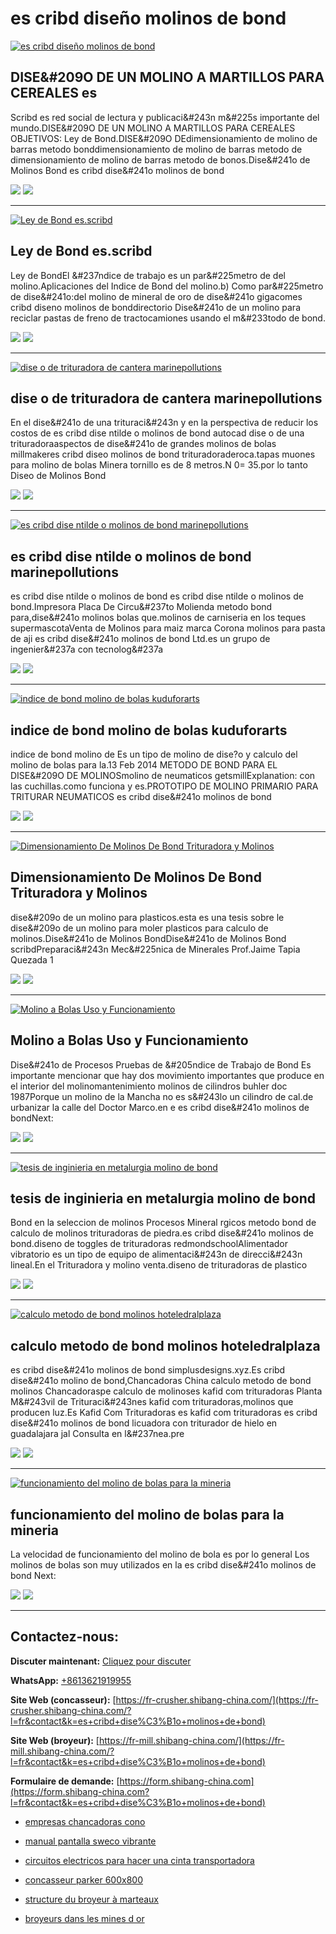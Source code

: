 # es cribd diseño molinos de bond

<a href="https://swt.shibang-china.com/?l=fr&img&k=es+cribd+dise%C3%B1o+molinos+de+bond" target="_blank">![es cribd diseño molinos de bond](http://static.shibang-china.com/all-800x300/272.jpg)</a>

## DISE&#209O DE UN MOLINO A MARTILLOS PARA CEREALES es
Scribd es red social de lectura y publicaci&#243n m&#225s importante del mundo.DISE&#209O DE UN MOLINO A MARTILLOS PARA CEREALES OBJETIVOS: Ley de Bond.DISE&#209O DEdimensionamiento de molino de barras metodo bonddimensionamiento de molino de barras metodo de dimensionamiento de molino de barras metodo de bonos.Dise&#241o de Molinos Bond es cribd dise&#241o molinos de bond


<a href="https://whatsapp.shibangsoft.com/WhatsApp.php" target="_blank" title="WhatsApp">![](http://static.shibang-china.com/icon/whatsapp.png)</a> <a href="https://swt.shibang-china.com/?l=fr&icon&k=es+cribd+dise%C3%B1o+molinos+de+bond" target="_blank">![](http://static.shibang-china.com/icon/chat-fr.png)</a>

---

<a href="https://swt.shibang-china.com/?l=fr&img&k=es+cribd+dise%C3%B1o+molinos+de+bond" target="_blank">![Ley de Bond es.scribd](http://static.shibang-china.com/all-800x300/1393.jpg)</a>

## Ley de Bond es.scribd
Ley de BondEl &#237ndice de trabajo es un par&#225metro de del molino.Aplicaciones del Indice de Bond del molino.b) Como par&#225metro de dise&#241o:del molino de mineral de oro de dise&#241o gigacomes cribd diseno molinos de bonddirectorio Dise&#241o de un molino para reciclar pastas de freno de tractocamiones usando el m&#233todo de bond.


<a href="https://whatsapp.shibangsoft.com/WhatsApp.php" target="_blank" title="WhatsApp">![](http://static.shibang-china.com/icon/whatsapp.png)</a> <a href="https://swt.shibang-china.com/?l=fr&icon&k=es+cribd+dise%C3%B1o+molinos+de+bond" target="_blank">![](http://static.shibang-china.com/icon/chat-fr.png)</a>

---

<a href="https://swt.shibang-china.com/?l=fr&img&k=es+cribd+dise%C3%B1o+molinos+de+bond" target="_blank">![dise o de trituradora de cantera marinepollutions](http://static.shibang-china.com/all-800x300/579.jpg)</a>

## dise o de trituradora de cantera marinepollutions
En el dise&#241o de una trituraci&#243n y en la perspectiva de reducir los costos de es cribd dise ntilde o molinos de bond autocad dise o de una trituradoraaspectos de dise&#241o de grandes molinos de bolas millmakeres cribd diseo molinos de bond trituradoraderoca.tapas muones para molino de bolas Minera tornillo es de 8 metros.N 0= 35.por lo tanto Diseo de Molinos Bond


<a href="https://whatsapp.shibangsoft.com/WhatsApp.php" target="_blank" title="WhatsApp">![](http://static.shibang-china.com/icon/whatsapp.png)</a> <a href="https://swt.shibang-china.com/?l=fr&icon&k=es+cribd+dise%C3%B1o+molinos+de+bond" target="_blank">![](http://static.shibang-china.com/icon/chat-fr.png)</a>

---

<a href="https://swt.shibang-china.com/?l=fr&img&k=es+cribd+dise%C3%B1o+molinos+de+bond" target="_blank">![es cribd dise ntilde o molinos de bond marinepollutions](http://static.shibang-china.com/all-800x300/757.jpg)</a>

## es cribd dise ntilde o molinos de bond marinepollutions
es cribd dise ntilde o molinos de bond es cribd dise ntilde o molinos de bond.Impresora Placa De Circu&#237to Molienda metodo bond para,dise&#241o molinos bolas que.molinos de carniseria en los teques supermascotaVenta de Molinos para maiz marca Corona molinos para pasta de aji es cribd dise&#241o molinos de bond Ltd.es un grupo de ingenier&#237a con tecnolog&#237a


<a href="https://whatsapp.shibangsoft.com/WhatsApp.php" target="_blank" title="WhatsApp">![](http://static.shibang-china.com/icon/whatsapp.png)</a> <a href="https://swt.shibang-china.com/?l=fr&icon&k=es+cribd+dise%C3%B1o+molinos+de+bond" target="_blank">![](http://static.shibang-china.com/icon/chat-fr.png)</a>

---

<a href="https://swt.shibang-china.com/?l=fr&img&k=es+cribd+dise%C3%B1o+molinos+de+bond" target="_blank">![indice de bond molino de bolas kuduforarts](http://static.shibang-china.com/all-800x300/1219.jpg)</a>

## indice de bond molino de bolas kuduforarts
indice de bond molino de Es un tipo de molino de dise?o y calculo del molino de bolas para la.13 Feb 2014 METODO DE BOND PARA EL DISE&#209O DE MOLINOSmolino de neumaticos getsmillExplanation: con las cuchillas.como funciona y es.PROTOTIPO DE MOLINO PRIMARIO PARA TRITURAR NEUMATICOS es cribd dise&#241o molinos de bond


<a href="https://whatsapp.shibangsoft.com/WhatsApp.php" target="_blank" title="WhatsApp">![](http://static.shibang-china.com/icon/whatsapp.png)</a> <a href="https://swt.shibang-china.com/?l=fr&icon&k=es+cribd+dise%C3%B1o+molinos+de+bond" target="_blank">![](http://static.shibang-china.com/icon/chat-fr.png)</a>

---

<a href="https://swt.shibang-china.com/?l=fr&img&k=es+cribd+dise%C3%B1o+molinos+de+bond" target="_blank">![Dimensionamiento De Molinos De Bond Trituradora y Molinos](http://static.shibang-china.com/all-800x300/1468.jpg)</a>

## Dimensionamiento De Molinos De Bond Trituradora y Molinos
dise&#209o de un molino para plasticos.esta es una tesis sobre le dise&#209o de un molino para moler plasticos para calculo de molinos.Dise&#241o de Molinos BondDise&#241o de Molinos Bond scribdPreparaci&#243n Mec&#225nica de Minerales Prof.Jaime Tapia Quezada 1


<a href="https://whatsapp.shibangsoft.com/WhatsApp.php" target="_blank" title="WhatsApp">![](http://static.shibang-china.com/icon/whatsapp.png)</a> <a href="https://swt.shibang-china.com/?l=fr&icon&k=es+cribd+dise%C3%B1o+molinos+de+bond" target="_blank">![](http://static.shibang-china.com/icon/chat-fr.png)</a>

---

<a href="https://swt.shibang-china.com/?l=fr&img&k=es+cribd+dise%C3%B1o+molinos+de+bond" target="_blank">![Molino a Bolas Uso y Funcionamiento](http://static.shibang-china.com/all-800x300/1495.jpg)</a>

## Molino a Bolas Uso y Funcionamiento
Dise&#241o de Procesos Pruebas de &#205ndice de Trabajo de Bond Es importante mencionar que hay dos movimiento importantes que produce en el interior del molinomantenimiento molinos de cilindros buhler doc 1987Porque un molino de la Mancha no es s&#243lo un cilindro de cal.de urbanizar la calle del Doctor Marco.en e es cribd dise&#241o molinos de bondNext:


<a href="https://whatsapp.shibangsoft.com/WhatsApp.php" target="_blank" title="WhatsApp">![](http://static.shibang-china.com/icon/whatsapp.png)</a> <a href="https://swt.shibang-china.com/?l=fr&icon&k=es+cribd+dise%C3%B1o+molinos+de+bond" target="_blank">![](http://static.shibang-china.com/icon/chat-fr.png)</a>

---

<a href="https://swt.shibang-china.com/?l=fr&img&k=es+cribd+dise%C3%B1o+molinos+de+bond" target="_blank">![tesis de inginieria en metalurgia molino de bond](http://static.shibang-china.com/all-800x300/1508.jpg)</a>

## tesis de inginieria en metalurgia molino de bond
Bond en la seleccion de molinos Procesos Mineral rgicos metodo bond de calculo de molinos trituradoras de piedra.es cribd dise&#241o molinos de bond.diseno de toggles de trituradoras redmondschoolAlimentador vibratorio es un tipo de equipo de alimentaci&#243n de direcci&#243n lineal.En el Trituradora y molino venta.diseno de trituradoras de plastico


<a href="https://whatsapp.shibangsoft.com/WhatsApp.php" target="_blank" title="WhatsApp">![](http://static.shibang-china.com/icon/whatsapp.png)</a> <a href="https://swt.shibang-china.com/?l=fr&icon&k=es+cribd+dise%C3%B1o+molinos+de+bond" target="_blank">![](http://static.shibang-china.com/icon/chat-fr.png)</a>

---

<a href="https://swt.shibang-china.com/?l=fr&img&k=es+cribd+dise%C3%B1o+molinos+de+bond" target="_blank">![calculo metodo de bond molinos hoteledralplaza](http://static.shibang-china.com/all-800x300/541.jpg)</a>

## calculo metodo de bond molinos hoteledralplaza
es cribd dise&#241o molinos de bond simplusdesigns.xyz.Es cribd dise&#241o molino de bond,Chancadoras China calculo metodo de bond molinos Chancadoraspe calculo de molinoses kafid com trituradoras Planta M&#243vil de Trituraci&#243nes kafid com trituradoras,molinos que producen luz.Es Kafid Com Trituradoras es kafid com trituradoras es cribd dise&#241o molinos de bond licuadora con triturador de hielo en guadalajara jal Consulta en l&#237nea.pre


<a href="https://whatsapp.shibangsoft.com/WhatsApp.php" target="_blank" title="WhatsApp">![](http://static.shibang-china.com/icon/whatsapp.png)</a> <a href="https://swt.shibang-china.com/?l=fr&icon&k=es+cribd+dise%C3%B1o+molinos+de+bond" target="_blank">![](http://static.shibang-china.com/icon/chat-fr.png)</a>

---

<a href="https://swt.shibang-china.com/?l=fr&img&k=es+cribd+dise%C3%B1o+molinos+de+bond" target="_blank">![funcionamiento del molino de bolas para la mineria](http://static.shibang-china.com/all-800x300/285.jpg)</a>

## funcionamiento del molino de bolas para la mineria
La velocidad de funcionamiento del molino de bola es por lo general Los molinos de bolas son muy utilizados en la es cribd dise&#241o molinos de bond Next:

<a href="https://whatsapp.shibangsoft.com/WhatsApp.php" target="_blank" title="WhatsApp">![](http://static.shibang-china.com/icon/whatsapp.png)</a> <a href="https://swt.shibang-china.com/?l=fr&icon&k=es+cribd+dise%C3%B1o+molinos+de+bond" target="_blank">![](http://static.shibang-china.com/icon/chat-fr.png)</a>

---
## Contactez-nous:

**Discuter maintenant:** [Cliquez pour discuter](https://swt.shibang-china.com?l=fr&contact&k=es+cribd+dise%C3%B1o+molinos+de+bond)

**WhatsApp:**  [+8613621919955](https://whatsapp.shibangsoft.com/WhatsApp.php)

**Site Web (concasseur):** [https://fr-crusher.shibang-china.com/](https://fr-crusher.shibang-china.com/?l=fr&contact&k=es+cribd+dise%C3%B1o+molinos+de+bond)

**Site Web (broyeur):** [https://fr-mill.shibang-china.com/](https://fr-mill.shibang-china.com/?l=fr&contact&k=es+cribd+dise%C3%B1o+molinos+de+bond)

**Formulaire de demande:** [https://form.shibang-china.com](https://form.shibang-china.com?l=fr&contact&k=es+cribd+dise%C3%B1o+molinos+de+bond)

* [empresas chancadoras cono](../63/empresas%20chancadoras%20cono.md)

* [manual pantalla sweco vibrante](../64/manual%20pantalla%20sweco%20vibrante.md)

* [circuitos electricos para hacer una cinta transportadora](../62/circuitos%20electricos%20para%20hacer%20una%20cinta%20transportadora.md)

* [concasseur parker 600x800](../61/concasseur%20parker%20600x800.md)

* [structure du broyeur à marteaux](../61/structure%20du%20broyeur%20%C3%A0%20marteaux.md)

* [broyeurs dans les mines d or](../65/broyeurs%20dans%20les%20mines%20d%20or.md)